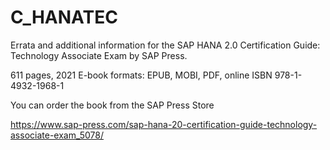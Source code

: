 # C_HANATEC
 Errata and additional information for the SAP HANA 2.0 Certification Guide: Technology Associate Exam by SAP Press. 
 
 611 pages, 2021
 E-book formats: EPUB, MOBI, PDF, online
 ISBN 978-1-4932-1968-1
 
 You can order the book from the SAP Press Store 
 
 https://www.sap-press.com/sap-hana-20-certification-guide-technology-associate-exam_5078/
 
 
